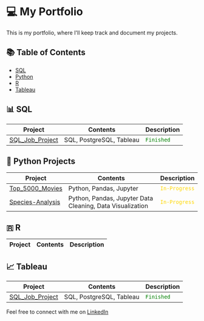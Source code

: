# 💻 My Portfolio

This is my portfolio, where I'll keep track and document my projects.

## 📚 Table of Contents

- [SQL](#sql)
- [Python](#python-projects)
- [R](#r)
- [Tableau](#tableau)

## 📊 SQL

| Project | Contents | Description |
| ------- | ----- | ----------- |
| [SQL_Job_Project](https://github.com/ManuelMPinto/SQL_Project_Data_Job_Analysis.git) | SQL, PostgreSQL, Tableau | <code style="color : green">Finished</code> |

## 🐍 Python Projects

| Project | Contents | Description |
| ------- | ----- | ----------- |
| [Top_5000_Movies](https://github.com/ManuelMPinto/Top_5000_Movies) | Python, Pandas, Jupyter | <code style="color : gold">In-Progress</code> |
| [Species-Analysis](https://github.com/ManuelMPinto/Species-Analysis.git) | Python, Pandas, Jupyter Data Cleaning, Data Visualization | <code style="color : gold">In-Progress</code> |


## 🇷 R

| Project | Contents | Description |
| ------- | ----- | ----------- |

## 📈 Tableau

| Project | Contents | Description |
| ------- | ----- | ----------- |
| [SQL_Job_Project](https://github.com/ManuelMPinto/SQL_Project_Data_Job_Analysis.git) | SQL, PostgreSQL, Tableau | <code style="color : green">Finished</code> |

Feel free to connect with me on [LinkedIn](#https://www.linkedin.com/in/manuel-pinto-100355264/) 


